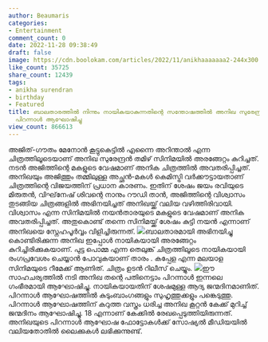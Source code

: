```yaml
---
author: Beaumaris
categories:
- Entertainment
comment_count: 0
date: 2022-11-28 09:38:49
draft: false
image: https://cdn.boolokam.com/articles/2022/11/anikhaaaaaaa2-244x300.webp
like_count: 35725
share_count: 12439
tags:
- anikha surendran
- birthday
- Featured
title: ബാലതാരത്തിൽ നിന്നും നായികയാകുന്നതിന്റെ സന്തോഷത്തിൽ അനിഖ സുരേന്ദ്രൻ പതിനെട്ടാം
  പിറന്നാൾ ആഘോഷിച്ചു
view_count: 866613
---
```


അജിത്-ഗൗതം മേനോൻ കൂട്ടുകെട്ടിൽ എന്നൈ അറിന്താൽ എന്ന ചിത്രത്തിലൂടെയാണ് അനിഖ സുരേന്ദ്രൻ തമിഴ് സിനിമയിൽ അരങ്ങേറ്റം കുറിച്ചത്. നടൻ അജിത്തിന്റെ മകളുടെ വേഷമാണ് അനിക ചിത്രത്തിൽ അവതരിപ്പിച്ചത്. അനിഖയും അജിത്തും തമ്മിലുള്ള അച്ഛൻ-മകൾ കെമിസ്ട്രി വർക്കൗട്ടായതാണ് ചിത്രത്തിന്റെ വിജയത്തിന് പ്രധാന കാരണം. ഇതിന് ശേഷം ജയം രവിയുടെ മിരുതൻ, വിഘ്‌നേഷ് ശിവന്റെ നാനും റൗഡി താൻ, അജിത്തിന്റെ വിശ്വാസം തുടങ്ങിയ ചിത്രങ്ങളിൽ അഭിനയിച്ചത് അനിഖയ്ക്ക് വലിയ വഴിത്തിരിവായി. വിശ്വാസം എന്ന സിനിമയിൽ നയൻതാരയുടെ മകളുടെ വേഷമാണ് അനിക അവതരിപ്പിച്ചത്. അതുകൊണ്ട് തന്നെ സിനിമയ്ക്ക് ശേഷം കുട്ടി നയൻ എന്നാണ് അനിഖയെ സ്നേഹപൂർവ്വം വിളിച്ചിരുന്നത്. ![](https://cdn.boolokam.com/articles/2022/11/anikhaaaaaaa2-244x300.webp)ബാലതാരമായി അഭിനയിച്ചു കൊണ്ടിരിക്കുന്ന അനിഖ ഇപ്പോൾ നായികയായി അരങ്ങേറ്റം കുറിച്ചിരിക്കുകയാണ്. പുട്ട പൊമ്മ എന്ന തെലുങ്ക് ചിത്രത്തിലൂടെ നായികയായി രംഗപ്രവേശം ചെയ്യാൻ പോവുകയാണ് താരം . കപ്പേള എന്ന മലയാള സിനിമയുടെ റീമേക്ക് ആണിത്. ചിത്രം ഉടൻ റിലീസ് ചെയ്യും. ![](https://cdn.boolokam.com/articles/2022/11/anikhaaaaaa3-241x300.webp)ഈ സാഹചര്യത്തിൽ നടി അനിഖ തന്റെ പതിനെട്ടാം പിറന്നാൾ ഇന്നലെ ഗംഭീരമായി ആഘോഷിച്ചു. നായികയായതിന് ശേഷമുള്ള ആദ്യ ജന്മദിനമാണിത്. പിറന്നാൾ ആഘോഷത്തിൽ കുടുംബാംഗങ്ങളും സുഹൃത്തുക്കളും പങ്കെടുത്തു. പിറന്നാൾ ആഘോഷത്തിന് കറുത്ത വസ്ത്രം ധരിച്ച അനിഖ കൂറ്റൻ കേക്ക് മുറിച്ച് ജന്മദിനം ആഘോഷിച്ചു. 18 എന്നാണ് കേക്കിൽ രേഖപ്പെടുത്തിയിരുന്നത്. അനിഖയുടെ പിറന്നാൾ ആഘോഷ ഫോട്ടോകൾക്ക് സോഷ്യൽ മീഡിയയിൽ വലിയതോതിൽ ലൈക്കുകൾ ലഭിക്കുന്നുണ്ട്.
